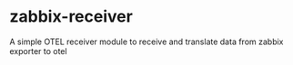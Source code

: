 # zabbix-receiver
A simple OTEL receiver module to receive and translate data from zabbix exporter to otel
